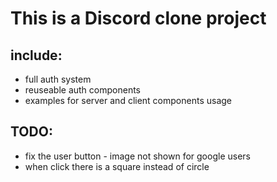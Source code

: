 # This is a Discord clone project

## include:

- full auth system
- reuseable auth components
- examples for server and client components usage

## TODO:

- fix the user button - image not shown for google users
- when click there is a square instead of circle
